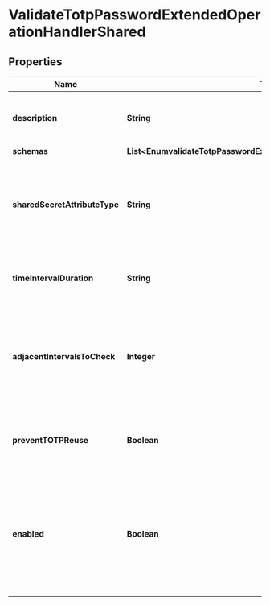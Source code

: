 

# ValidateTotpPasswordExtendedOperationHandlerShared


## Properties

| Name | Type | Description | Notes |
|------------ | ------------- | ------------- | -------------|
|**description** | **String** | A description for this Extended Operation Handler |  [optional] |
|**schemas** | **List&lt;EnumvalidateTotpPasswordExtendedOperationHandlerSchemaUrn&gt;** |  |  |
|**sharedSecretAttributeType** | **String** | The name or OID of the attribute that will be used to hold the shared secret key used during TOTP processing. |  [optional] |
|**timeIntervalDuration** | **String** | The duration of the time interval used for TOTP processing. |  [optional] |
|**adjacentIntervalsToCheck** | **Integer** | The number of adjacent time intervals (both before and after the current time) that should be checked when performing authentication. |  [optional] |
|**preventTOTPReuse** | **Boolean** | Indicates whether to prevent clients from re-using TOTP passwords. |  [optional] |
|**enabled** | **Boolean** | Indicates whether the Extended Operation Handler is enabled (that is, whether the types of extended operations are allowed in the server). |  |



